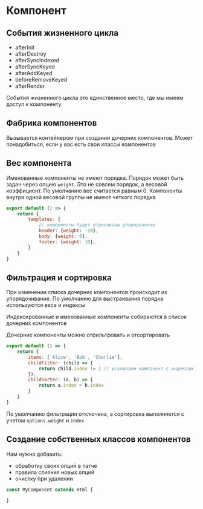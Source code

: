 # Компонент


## События жизненного цикла

- afterInit
- afterDestroy
- afterSyncIndexed
- afterSyncKeyed
- afterAddKeyed
- beforeRemoveKeyed
- afterRender

События жизненного цикла это единственное место, где мы имеем доступ к компоненту


## Фабрика компонентов

Вызывается контейнером при создании дочерних компонентов. Может понадобиться, если у вас есть свои классы компонентов

## Вес компонента

Именованные компоненты не имеют порядка. Порядок может быть задач через опцию `weight`. Это не совсем порядок, а весовой коэффициент. По умолчанию вес считается равным 0. Компоненты внутри одной весовой группы не имеют четкого порядка

```javascript
export default () => {
    return {
        templates: {
            // компоненты будут отрисованы упорядоченно
            header: {weight: -10},
            body: {weight: 0},
            footer: {weight: 10},
        }
    }
}
```

## Фильтрация и сортировка

При изменении списка дочерних компонентов происходит их упорядочивание. По умолчанию для выстраивания порядка используются веса и индексы

Индексированные и именованные компоненты собираются в список дочерних компонентов

Дочерние компоненты можно отфильтровать и отсортировать

```javascript
export default () => {
    return {
        items: ['Alice', 'Bob', 'Charlie'],
        childFilter: (child => {
            return child.index != 1 // исключаем компонент с индексом 1
        }),
        childSorter: (a, b) => {
            return a.index > b.index
        }
    }
}
```

По умолчанию фильтрация отключена, а сортировка выполняется с учетом `options.weight` и `index`




## Создание собственных классов компонентов

Нам нужно добавить:
- обработку своих опций в патче
- правила слияния новых опций
- очистку при удалении

```javascript
const MyComponent extends Html {

}
```


